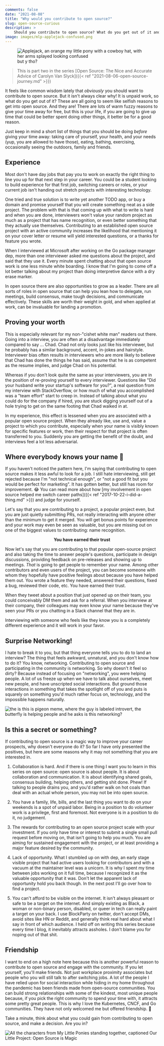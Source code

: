```yaml
---
comments: false
date: "2021-08-08"
title: "Why would you contribute to open source?"
slug: open-source-curious
description: >
    Should you contribute to open source? What do you get out of it and is it for you?
image: images/mlp-applejack-confused.png
---
```


<figure>
  <img src="/images/mlp-applejack-confused.png" alt="Applejack, an orange my little pony with a cowboy hat, with her arms splayed looking confused" />
  <figcaption>but y tho?</figcaption>
</figure>

> This is part two in the series [Open Source: The Nice and Accurate Advice of Carolyn Van Slyck]({{< ref "2021-08-06-open-source-journey.md" >}})

It feels like common wisdom lately that _obviously_ you should want to contribute to open source. But it isn't always clear why! It is unpaid work, so what do you get out of it? These are all going to seem like selfish reasons to get into open source. And they are! There are lots of warm fuzzy reasons to give your time away for free, but this is your life, if you are going to give up time that could be better spent doing other things, it better be for a good reason.

Just keep in mind a short list of things that you should be doing _before_ giving your time away: taking care of yourself, your health, and your needs (yup, you are allowed to have those), eating, bathing, exercising, occasionally seeing the outdoors, family and friends.

## Experience

Most don't have day jobs that pay you to work on exactly the right thing to line you up for that next step in your career. You could be a student looking to build experience for that first job, switching careers or roles, or your current job isn't handing out stretch projects with interesting technology. 

One tried and true solution is to write yet another TODO app, or buy a domain and promise yourself that you will create something neat as a side project. The problem with that is that coming up with what to write is hard and when you are done, interviewers won't value your random project as much as a project that has name recognition, or even better something that they actually use themselves. Contributing to an established open source project with an active community increases the likelihood that mentioning it on your cover letter or resume will yield interested questions, or a thanks for feature you wrote.

When I interviewed at Microsoft after working on the Go package manager dep, more than one interviewer asked me questions about the project, and said that they use it. Every minute spent chatting about that open source work is one less minute white boarding. I know that I'm going to come off a lot better talking about my project than doing interpretive dance with a dry erase marker.

In open source there are also opportunities to grow as a leader. There are all sorts of roles in open source that can help you lean how to delegate, run meetings, build consensus, make tough decisions, and communicate effectively. These skills are worth their weight in gold, and when applied at work, can be invaluable for landing a promotion.

## Proving your worth

This is especially relevant for my non-"cishet white man" readers out there. Going into a interview, you are often at a disadvantage immediately compared to say ... Chad. Chad not only looks just like his interviewer, but he probably has a similar background, accent, in-jokes and hairstyle. Interviewer bias often results in interviewers who are more likely to believe that Chad has done the things he has said, assume that he is as competent as the resume implies, and judge Chad on his potential.

Whereas if you don't look quite the same as your interviewers, you are in the position of re-proving yourself to every interviewer. Questions like "Did your husband write your startup's software for you?", a real question from my interview with StackOverflow, or how much of what you accomplished was a "team effort" start to creep in. Instead of talking about what you could do for the company if hired, you are stuck digging yourself out of a hole trying to get on the same footing that Chad walked in at.

In my experience, this effect is lessened when you are associated with a popular open source project. When they already like, use and, value a project to which you contribute, especially when your name is visibly known for specific features or work, then their respect for that project is often transferred to you. Suddenly you are getting the benefit of the doubt, and interviews feel a lot less adversarial.

## Where everybody knows your name 🎵

If you haven't noticed the pattern here, I'm saying that contributing to open source makes it less awful to look for a job. I still hate interviewing, still get rejected because I'm "not technical enough", or "not a good fit but you would be perfect for marketing". It has gotten better, but still has room for improvement. 😂 You can read more about how [my involvement in open source helped me switch career paths]({{< ref "2017-10-22-i-did-a-thing.md" >}}) and judge for yourself.

Let's say that you are contributing to a project, a popular project even, but you are just quietly submitting PRs, not really interacting with anyone other than the minimum to get it merged. You will get bonus points for experience and your work may even be seen as valuable, but you are missing out on one of the biggest values to contributing: name recognition.

<p align="center"><strong>You have earned their trust</strong></p>

Now let's say that you are contributing to that popular open-source project and also taking the time to answer people's questions, participate in design discussions, providing feedback on pre-releases and showing up to meetings. _That_ is going to get people to remember your name. Among other contributors and even users of the project, you can become someone with whom they hopefully have positive feelings about because you have helped them out. You wrote a feature they needed, answered their questions, fixed a bug, reviewed their code, etc. You have earned their trust.

When they tweet about a position that just opened up on their team, you could conceivably DM them and ask for a referral. When you interview at their company, their colleagues may even know your name because they've seen your PRs or you chatting in a Slack channel that they are in.

Interviewing with someone who feels like they know you is a completely different experience and it will work in your favor.

## Surprise Networking!

I hate to break it to you, but that thing everyone tells you to do to land an interview? The thing that feels awkward, unnatural, and you don't know how to do it? You know, networking. Contributing to open source and participating in the community is networking. So why doesn't it feel so dirty? Because instead of focusing on "networking", you were helping people. A lot of us freeze up when we have to talk about ourselves, meet new people, and have unscripted social interactions. But ground those interactions in something that takes the spotlight off of you and puts is squarely on something you'd much rather focus on, technology, and the impossible happens naturally.

![the is this is pigeon meme, where the guy is labeled introvert, the butterfly is helping people and he asks is this networking?](/images/networking-meme.jpg)

## Is this a secret or something?

If contributing to open source is a magic way to improve your career prospects, why doesn't everyone do it? So far I have only presented the positives, but here are some reasons why it may not something that you are interested in.

1. Collaboration is hard. And if there is one thing I want you to learn in this series on open source: open source is about people. It is about collaboration and communication. It is about identifying shared goals, consensus building, helping others, and getting shit done. Phew! If talking to people drains you, and you'd rather walk on hot coals than deal with an actual whole person, you may not be into open source.

2. You have a family, life, bills, and the last thing you want to do on your weekends is a spot of unpaid labor. Being in a position to do volunteer work is a privilege, first and foremost. Not everyone is in a position to do it, no judgement.

3. The rewards for contributing to an open source project scale with your investment. If you only have time or interest to submit a single small pull request before moving on, that isn't going to help you much. You are aiming for sustained engagement with the project, or at least providing a major feature desired by the community.

4. Lack of opportunity. What I stumbled up on with dep, an early stage visible project that had active users looking for contributors and with a vacuum at the maintainer level was a unicorn. It is why I spent my time between jobs working on it full time, because I recognized it as the valuable opportunity that it was. Don't let the apparent lack of opportunity hold you back though. In the next post I'll go over how to find a project.

5. You can't afford to be visible on the internet. It isn't always pleasant or safe to be a target on the internet. And simply existing as Black, a woman or non-binary person, disabled, or queer in tech can really paint a target on your back. I use BlockParty on twitter, don't accept DMs, avoid sites like HN or Reddit, and generally think real hard about what I say in front of which audience. I held off on writing this series because every time I blog, it inevitably attracts assholes. I don't blame you for noping out of that shit.

## Friendship

I want to end on a high note here because this is another powerful reason to contribute to open source and engage with the community. If you let yourself, you'll make friends. Not just workplace proximity associates but people who you will still talk to after switching jobs. A lot of the people I have relied upon for social interaction while hiding in my home throughout the pandemic has been friends made from open-source communities. You can build strong relationships with some of the kindest, most unique people because, if you pick the right community to spend your time with, it attracts some pretty great people. This is why I love the Kubernetes, CNCF, and Go communities. They have not only welcomed me but offered friendship. 💖

Take a minute, think about what you could gain from contributing to open source, and make a decision. Are you in?

![All the characters from My Little Ponies standing together, captioned Our Little Project: Open Source is Magic](/images/open-source-is-magic.png)
